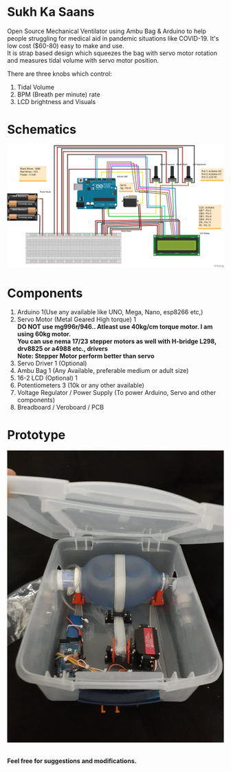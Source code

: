 # Sukh Ka Saans
Open Source Mechanical Ventilator using Ambu Bag &amp; Arduino to help people struggling for medical aid in pandemic situations like COVID-19. It's low cost ($60-80) easy to make and use.\
It is strap based design which squeezes the bag with servo motor rotation and measures tidal volume with servo motor position.  
  
There are three knobs which control:
1. Tidal Volume  
2. BPM (Breath per minute) rate
3. LCD brightness and Visuals


# Schematics

![](schematics.png)

# Components
1. Arduino 1(Use any available like UNO, Mega, Nano, esp8266 etc,)  
2. Servo Motor (Metal Geared High torque) 1  
**DO NOT use mg996r/946.. Atleast use 40kg/cm torque motor. I am using 60kg motor.**  
**You can use nema 17/23 stepper motors as well with H-bridge L298, drv8825 or a4988 etc., drivers**  
**Note: Stepper Motor perform better than servo**  
3. Servo Driver 1 (Optional)  
4. Ambu Bag 1 (Any Available, preferable medium or adult size)  
5. 16-2 LCD (Optional) 1  
6. Potentiometers 3 (10k or any other available)  
7. Voltage Regulator / Power Supply (To power Arduino, Servo and other components)  
8. Breadboard / Veroboard / PCB  

# Prototype

![](1st.jpg)

\
**Feel free for suggestions and modifications.**
